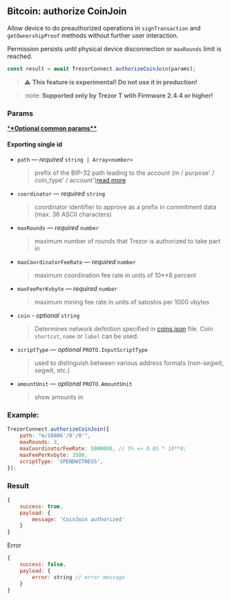## Bitcoin: authorize CoinJoin

Allow device to do preauthorized operations in `signTransaction` and `getOwnershipProof` methods without further user interaction.

Permission persists until physical device disconnection or `maxRounds` limit is reached.

```javascript
const result = await TrezorConnect.authorizeCoinJoin(params);
```

> :warning: **This feature is experimental! Do not use it in production!**

> :note: **Supported only by Trezor T with Firmware 2.4.4 or higher!**

### Params

[\***\*Optional common params\*\***](commonParams.md)

#### Exporting single id

-   `path` — _required_ `string | Array<number>`
    > prefix of the BIP-32 path leading to the account (m / purpose' / coin_type' / account')[read more](path.md)
-   `coordinator` — _required_ `string`
    > coordinator identifier to approve as a prefix in commitment data (max. 36 ASCII characters)
-   `maxRounds` — _required_ `number`
    > maximum number of rounds that Trezor is authorized to take part in
-   `maxCoordinatorFeeRate` — _required_ `number`
    > maximum coordination fee rate in units of 10\*\*8 percent
-   `maxFeePerKvbyte` — _required_ `number`
    > maximum mining fee rate in units of satoshis per 1000 vbytes
-   `coin` - _optional_ `string`
    > Determines network definition specified in [coins.json](../../../connect-common/files/coins.json) file.
    > Coin `shortcut`, `name` or `label` can be used.
-   `scriptType` — _optional_ `PROTO.InputScriptType`
    > used to distinguish between various address formats (non-segwit, segwit, etc.)
-   `amountUnit` — _optional_ `PROTO.AmountUnit`
    > show amounts in

### Example:

```javascript
TrezorConnect.authorizeCoinJoin({
    path: "m/10086'/0'/0'",
    maxRounds: 3,
    maxCoordinatorFeeRate: 5000000, // 5% => 0.05 * 10**8;
    maxFeePerKvbyte: 3500,
    scriptType: 'SPENDWITNESS',
});
```

### Result

```javascript
{
    success: true,
    payload: {
        message: 'CoinJoin authorized'
    }
}
```

Error

```javascript
{
    success: false,
    payload: {
        error: string // error message
    }
}
```
